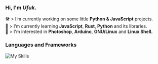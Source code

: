 <h3 align="left">Hi, I'm <em>Ufuk</em>.</h1>

<p>
  🛠️ > I’m currently working on some little <strong>Python & JavaScript</strong> projects.<br>
  🧠 > I’m currently learning <strong>JavaScript</strong>, <strong>Rust</strong>, <strong>Python</strong> and its libraries.<br>
  🔭 > I'm interested in <strong>Photoshop</strong>, <strong>Arduino</strong>, <strong>GNU/Linux</strong> and <strong>Linux Shell.</strong>
</p>

<h3 align="left">Languages and Frameworks</h3>

<img src="https://skillicons.dev/icons?i=html,css,bootstrap,js,nodejs,react,vue,supabase,python,flask&perline=5" alt="My Skills">
